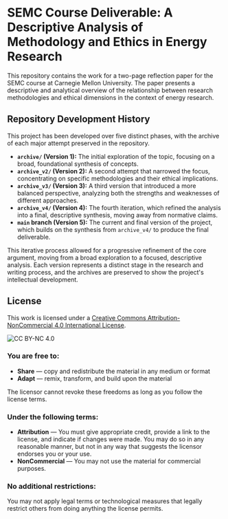 # SEMC Course Deliverable: A Descriptive Analysis of Methodology and Ethics in Energy Research

This repository contains the work for a two-page reflection paper for the SEMC course at Carnegie Mellon University. The paper presents a descriptive and analytical overview of the relationship between research methodologies and ethical dimensions in the context of energy research.

## Repository Development History

This project has been developed over five distinct phases, with the archive of each major attempt preserved in the repository.

- **`archive/` (Version 1):** The initial exploration of the topic, focusing on a broad, foundational synthesis of concepts.
- **`archive_v2/` (Version 2):** A second attempt that narrowed the focus, concentrating on specific methodologies and their ethical implications.
- **`archive_v3/` (Version 3):** A third version that introduced a more balanced perspective, analyzing both the strengths and weaknesses of different approaches.
- **`archive_v4/` (Version 4):** The fourth iteration, which refined the analysis into a final, descriptive synthesis, moving away from normative claims.
- **`main` branch (Version 5):** The current and final version of the project, which builds on the synthesis from `archive_v4/` to produce the final deliverable.

This iterative process allowed for a progressive refinement of the core argument, moving from a broad exploration to a focused, descriptive analysis. Each version represents a distinct stage in the research and writing process, and the archives are preserved to show the project's intellectual development.

## License

This work is licensed under a [Creative Commons Attribution-NonCommercial 4.0 International License](http://creativecommons.org/licenses/by-nc/4.0/).

![CC BY-NC 4.0](https://licensebuttons.net/l/by-nc/4.0/88x31.png)

### You are free to:

*   **Share** — copy and redistribute the material in any medium or format
*   **Adapt** — remix, transform, and build upon the material

The licensor cannot revoke these freedoms as long as you follow the license terms.

### Under the following terms:

*   **Attribution** — You must give appropriate credit, provide a link to the license, and indicate if changes were made. You may do so in any reasonable manner, but not in any way that suggests the licensor endorses you or your use.
*   **NonCommercial** — You may not use the material for commercial purposes.

### No additional restrictions:

You may not apply legal terms or technological measures that legally restrict others from doing anything the license permits. 